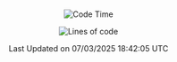 <div align="center">

<br />

 <!--START_SECTION:waka-->
![Code Time](http://img.shields.io/badge/Code%20Time-4%2C306%20hrs%2035%20mins-blue)

![Lines of code](https://img.shields.io/badge/%EC%A0%80%EB%8A%94%20%EC%97%AC%ED%83%9C%EA%B9%8C%EC%A7%80%20-5.1%20million%20%EC%A4%84%EC%9D%98%20%EC%BD%94%EB%93%9C%EB%A5%BC%20%EC%9E%91%EC%84%B1%ED%96%88%EC%96%B4%EC%9A%94.-blue)


 Last Updated on 07/03/2025 18:42:05 UTC
<!--END_SECTION:waka-->

</div>
